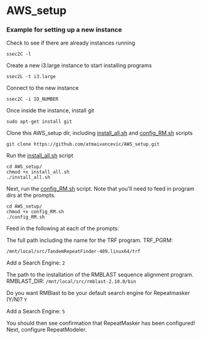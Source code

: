 # AWS_setup

### Example for setting up a new instance

Check to see if there are already instances running

```
ssec2C -l
```

Create a new i3.large instance to start installing programs

```
ssec2L -t i3.large
```

Connect to the new instance

```
ssec2C -i ID_NUMBER
```

Once inside the instance, install git

```
sudo apt-get install git
```

Clone this AWS_setup dir, including [install_all.sh](install_all.sh) and [config_RM.sh](config_RM.sh) scripts

```
git clone https://github.com/atmaivancevic/AWS_setup.git
```

Run the [install_all.sh](install_all.sh) script

```
cd AWS_setup/
chmod +x install_all.sh 
./install_all.sh 
```

Next, run the [config_RM.sh](config_RM.sh) script. Note that you'll need to feed in program dirs at the prompts. 

```
cd AWS_setup/
chmod +x config_RM.sh 
./config_RM.sh 
```

Feed in the following at each of the prompts:

The full path including the name for the TRF program.
TRF_PGRM:

`/mnt/local/src/TandemRepeatFinder-409.linux64/trf`

Add a Search Engine:
`2`

The path to the installation of the RMBLAST sequence alignment program.
RMBLAST_DIR:
`/mnt/local/src/rmblast-2.10.0/bin`

Do you want RMBlast to be your default search engine for Repeatmasker (Y/N)?
`Y`

Add a Search Engine:
`5`

You should then see confirmation that RepeatMasker has been configured! 
Next, configure RepeatModeler.




